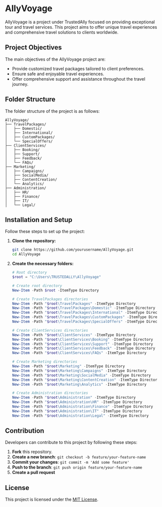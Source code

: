 # AllyVoyage

AllyVoyage is a project under TrustedAlly focused on providing exceptional tour and travel services. This project aims to offer unique travel experiences and comprehensive travel solutions to clients worldwide.

## Project Objectives

The main objectives of the AllyVoyage project are:
- Provide customized travel packages tailored to client preferences.
- Ensure safe and enjoyable travel experiences.
- Offer comprehensive support and assistance throughout the travel journey.

## Folder Structure

The folder structure of the project is as follows:

```plaintext
AllyVoyage/
├── TravelPackages/
│   ├── Domestic/
│   ├── International/
│   ├── CustomPackages/
│   └── SpecialOffers/
├── ClientServices/
│   ├── Booking/
│   ├── Support/
│   ├── Feedback/
│   └── FAQs/
├── Marketing/
│   ├── Campaigns/
│   ├── SocialMedia/
│   ├── ContentCreation/
│   └── Analytics/
├── Administration/
│   ├── HR/
│   ├── Finance/
│   ├── IT/
│   └── Legal/
```

## Installation and Setup

Follow these steps to set up the project:

1. **Clone the repository:**
    ```bash
    git clone https://github.com/yourusername/AllyVoyage.git
    cd AllyVoyage
    ```

2. **Create the necessary folders:**
    ```powershell
    # Root directory
    $root = "C:\Users\TRUSTEDALLY\AllyVoyage"

    # Create root directory
    New-Item -Path $root -ItemType Directory

    # Create TravelPackages directories
    New-Item -Path "$root\TravelPackages" -ItemType Directory
    New-Item -Path "$root\TravelPackages\Domestic" -ItemType Directory
    New-Item -Path "$root\TravelPackages\International" -ItemType Directory
    New-Item -Path "$root\TravelPackages\CustomPackages" -ItemType Directory
    New-Item -Path "$root\TravelPackages\SpecialOffers" -ItemType Directory

    # Create ClientServices directories
    New-Item -Path "$root\ClientServices" -ItemType Directory
    New-Item -Path "$root\ClientServices\Booking" -ItemType Directory
    New-Item -Path "$root\ClientServices\Support" -ItemType Directory
    New-Item -Path "$root\ClientServices\Feedback" -ItemType Directory
    New-Item -Path "$root\ClientServices\FAQs" -ItemType Directory

    # Create Marketing directories
    New-Item -Path "$root\Marketing" -ItemType Directory
    New-Item -Path "$root\Marketing\Campaigns" -ItemType Directory
    New-Item -Path "$root\Marketing\SocialMedia" -ItemType Directory
    New-Item -Path "$root\Marketing\ContentCreation" -ItemType Directory
    New-Item -Path "$root\Marketing\Analytics" -ItemType Directory

    # Create Administration directories
    New-Item -Path "$root\Administration" -ItemType Directory
    New-Item -Path "$root\Administration\HR" -ItemType Directory
    New-Item -Path "$root\Administration\Finance" -ItemType Directory
    New-Item -Path "$root\Administration\IT" -ItemType Directory
    New-Item -Path "$root\Administration\Legal" -ItemType Directory
    ```

## Contribution

Developers can contribute to this project by following these steps:

1. **Fork** this repository.
2. **Create a new branch**: `git checkout -b feature/your-feature-name`
3. **Commit your changes**: `git commit -m 'Add some feature'`
4. **Push to the branch**: `git push origin feature/your-feature-name`
5. **Create a pull request**

## License

This project is licensed under the [MIT License](LICENSE).

